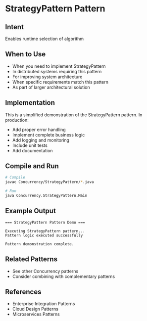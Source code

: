 # StrategyPattern Pattern

## Intent
Enables runtime selection of algorithm

## When to Use
- When you need to implement StrategyPattern
- In distributed systems requiring this pattern
- For improving system architecture
- When specific requirements match this pattern
- As part of larger architectural solution

## Implementation
This is a simplified demonstration of the StrategyPattern pattern. In production:
- Add proper error handling
- Implement complete business logic
- Add logging and monitoring
- Include unit tests
- Add documentation

## Compile and Run
```bash
# Compile
javac Concurrency/StrategyPattern/*.java

# Run
java Concurrency.StrategyPattern.Main
```

## Example Output
```
=== StrategyPattern Pattern Demo ===

Executing StrategyPattern pattern...
Pattern logic executed successfully

Pattern demonstration complete.
```

## Related Patterns
- See other Concurrency patterns
- Consider combining with complementary patterns

## References
- Enterprise Integration Patterns
- Cloud Design Patterns
- Microservices Patterns
